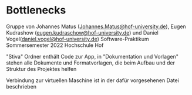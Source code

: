 # Bottlenecks
Gruppe von Johannes Matus (Johannes.Matus@hof-university.de), Eugen Kudrashow (eugen.kudraschow@hof-university.de) und Daniel Vogel(daniel.vogel@hof-university.de)
Software-Praktikum Sommersemester 2022
Hochschule Hof

"Stiva" Ordner enthält Code zur App, in "Dokumentation und Vorlagen" stehen alle Dokumente und Formatvorlagen, die beim Aufbau und der Struktur des Projektes helfen

Verbindung zur virtuellen Maschine ist in der dafür vorgesehenen Datei beschrieben
